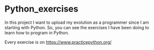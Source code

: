 # Python_exercises

In this project I want to upload my evolution as a programmer since I am starting with Python. 
So, you can see the exercises I have been doing to learn how to program in Python.

Every exercise is on https://www.practicepython.org/
